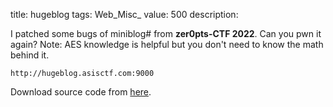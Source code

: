 title: hugeblog
tags: Web_Misc_
value: 500
description: <p>I patched some bugs of miniblog# from <strong>zer0pts-CTF 2022</strong>. Can you pwn it again?
Note: AES knowledge is helpful but you don't need to know the math behind it.</p>
<pre><code>http://hugeblog.asisctf.com:9000
</code></pre>
<p>Download source code from <a href="/tasks/hugeblog_84365d0b6614fc6fd9e36029c8cda091646d632f.txz">here</a>.</p>
